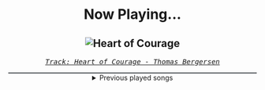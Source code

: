 <div align="center"> 
<h1>Now Playing...</h1>

![Heart of Courage](https://i.scdn.co/image/ab67616d00001e028f5636c9f7c8e432f81fe29a)
--
_<samp><a href="https://open.spotify.com/track/4JtvyWkWQTPVcroZf8JJkp">Track: Heart of Courage - Thomas Bergersen</a></samp>_

<div style="border: 1px #4B5054 solid"></div>
<details>
  <summary>
    Previous played songs
  </summary>
  <table>
    <thead>
      <tr>
        <th>
          Artist
        </th>
        <th>
          Song
        </th>
        <th>
          Link
        </th>
      </tr>
    </thead>
    <tbody>
      <tr><td>Thomas Bergersen</td><td>Heart of Courage</td><td><a href="https://open.spotify.com/track/4JtvyWkWQTPVcroZf8JJkp">https://open.spotify.com/track/4JtvyWkWQTPVcroZf8JJkp</a></td></tr><tr><td>Sound Nomaden</td><td>Swimming Pool</td><td><a href="https://open.spotify.com/track/5Dyzk48hvk3GhUzWuxBLTy">https://open.spotify.com/track/5Dyzk48hvk3GhUzWuxBLTy</a></td></tr><tr><td>Sum Wave</td><td>Beautiful Days</td><td><a href="https://open.spotify.com/track/3VkSrMcKCi4CSXoNiSqnZd">https://open.spotify.com/track/3VkSrMcKCi4CSXoNiSqnZd</a></td></tr><tr><td>7and5</td><td>Wingspan</td><td><a href="https://open.spotify.com/track/3MIMhAWM5nEAzMtGn81ZYm">https://open.spotify.com/track/3MIMhAWM5nEAzMtGn81ZYm</a></td></tr><tr><td>Nora Van Elken</td><td>Celestial</td><td><a href="https://open.spotify.com/track/2kMd68JKQBkywKtPuLqm2m">https://open.spotify.com/track/2kMd68JKQBkywKtPuLqm2m</a></td></tr><tr><td>Ceas</td><td>Vanished</td><td><a href="https://open.spotify.com/track/5Fbo9zn7cgWNAsDabYeEL2">https://open.spotify.com/track/5Fbo9zn7cgWNAsDabYeEL2</a></td></tr><tr><td>il:lo</td><td>Soldiner</td><td><a href="https://open.spotify.com/track/5Va8gy236vQYMFonFTTOem">https://open.spotify.com/track/5Va8gy236vQYMFonFTTOem</a></td></tr><tr><td>under.tone</td><td>Corridors</td><td><a href="https://open.spotify.com/track/1ObprOerEaR0kkRkja9kt2">https://open.spotify.com/track/1ObprOerEaR0kkRkja9kt2</a></td></tr><tr><td>Isla Cruz</td><td>Star System</td><td><a href="https://open.spotify.com/track/5tjM0EiK6wTMwMrR3csFpt">https://open.spotify.com/track/5tjM0EiK6wTMwMrR3csFpt</a></td></tr><tr><td>Isla Cruz</td><td>Star System</td><td><a href="https://open.spotify.com/track/5tjM0EiK6wTMwMrR3csFpt">https://open.spotify.com/track/5tjM0EiK6wTMwMrR3csFpt</a></td></tr><tr><td>Sleep Token</td><td>When the Bough Breaks</td><td><a href="https://open.spotify.com/track/4By7rlsQO5KBN9vWgSPHBa">https://open.spotify.com/track/4By7rlsQO5KBN9vWgSPHBa</a></td></tr><tr><td>Sleep Token</td><td>Calcutta</td><td><a href="https://open.spotify.com/track/5N9I2TTE5LMyLU9Z2FB8Uh">https://open.spotify.com/track/5N9I2TTE5LMyLU9Z2FB8Uh</a></td></tr><tr><td>Sleep Token</td><td>The Night Does Not Belong To God</td><td><a href="https://open.spotify.com/track/48HzNPszVrLIyR256ZDpUF">https://open.spotify.com/track/48HzNPszVrLIyR256ZDpUF</a></td></tr><tr><td>Sleep Token</td><td>The Summoning</td><td><a href="https://open.spotify.com/track/761tGJAC4E2weJMJtNnl2B">https://open.spotify.com/track/761tGJAC4E2weJMJtNnl2B</a></td></tr><tr><td>Sleep Token</td><td>Is It Really You?</td><td><a href="https://open.spotify.com/track/7CNsJpZ7AZjTF1PYemTcLj">https://open.spotify.com/track/7CNsJpZ7AZjTF1PYemTcLj</a></td></tr><tr><td>For I Am King</td><td>Trojans</td><td><a href="https://open.spotify.com/track/2eiOt1VATyqZpGeZZ82h3P">https://open.spotify.com/track/2eiOt1VATyqZpGeZZ82h3P</a></td></tr><tr><td>Fame on Fire</td><td>Emo Shit (feat. Kody Lavigne)</td><td><a href="https://open.spotify.com/track/1iMUYRyebDAkrIMPEomtPA">https://open.spotify.com/track/1iMUYRyebDAkrIMPEomtPA</a></td></tr><tr><td>Dark Divine</td><td>Run Away</td><td><a href="https://open.spotify.com/track/68E7GZp3O8kUUykesNNzD6">https://open.spotify.com/track/68E7GZp3O8kUUykesNNzD6</a></td></tr><tr><td>Dark Divine</td><td>Your Ghost</td><td><a href="https://open.spotify.com/track/0Tt4znFa4X5FnIblrd8HEp">https://open.spotify.com/track/0Tt4znFa4X5FnIblrd8HEp</a></td></tr><tr><td>Dark Divine</td><td>Dead</td><td><a href="https://open.spotify.com/track/2V6oFEsfBo4etNLtqSvQYJ">https://open.spotify.com/track/2V6oFEsfBo4etNLtqSvQYJ</a></td></tr>
    </tbody>
  </table>
</details>

</div>
